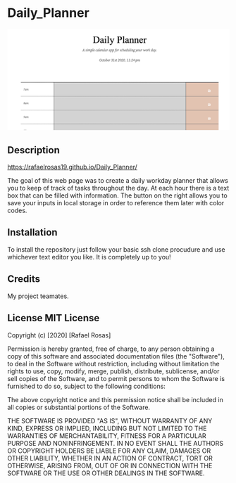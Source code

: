 # Daily_Planner

![](assets/dailyplanner.png "Daily Planner")

## Description

https://rafaelrosas19.github.io/Daily_Planner/

The goal of this web page was to create a daily workday planner that allows you to keep of track of tasks throughout the day. At each hour there is a text box that can be filled with information. The button on the right allows you to save your inputs in local storage in order to reference them later with color codes. 

## Installation 

To install the repository just follow your basic ssh clone procudure and use whichever text editor you like. It is completely up to you!

## Credits

My project teamates.

## License MIT License

Copyright (c) [2020] [Rafael Rosas]

Permission is hereby granted, free of charge, to any person obtaining a copy of this software and associated documentation files (the "Software"), to deal in the Software without restriction, including without limitation the rights to use, copy, modify, merge, publish, distribute, sublicense, and/or sell copies of the Software, and to permit persons to whom the Software is furnished to do so, subject to the following conditions:

The above copyright notice and this permission notice shall be included in all copies or substantial portions of the Software.

THE SOFTWARE IS PROVIDED "AS IS", WITHOUT WARRANTY OF ANY KIND, EXPRESS OR IMPLIED, INCLUDING BUT NOT LIMITED TO THE WARRANTIES OF MERCHANTABILITY, FITNESS FOR A PARTICULAR PURPOSE AND NONINFRINGEMENT. IN NO EVENT SHALL THE AUTHORS OR COPYRIGHT HOLDERS BE LIABLE FOR ANY CLAIM, DAMAGES OR OTHER LIABILITY, WHETHER IN AN ACTION OF CONTRACT, TORT OR OTHERWISE, ARISING FROM, OUT OF OR IN CONNECTION WITH THE SOFTWARE OR THE USE OR OTHER DEALINGS IN THE SOFTWARE.

